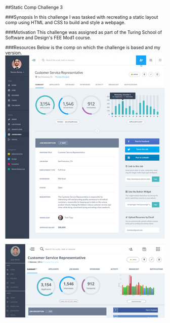 ##Static Comp Challenge 3

###Synopsis
In this challenge I was tasked with recreating a static layout comp using HTML and CSS to build and style a webpage.

###Motivation
This challenge was assigned as part of the Turing School of Software and Design's FEE Mod1 course.



###Resources
Below is the comp on which the challenge is based and my version.
![comp_mockup](challenge-3-comp.jpg)

![my_version](my-version.png)
